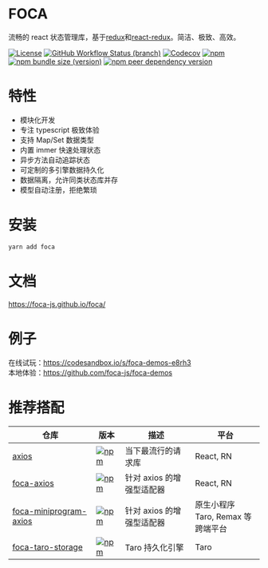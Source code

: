 # FOCA

流畅的 react 状态管理库，基于[redux](https://github.com/reduxjs/redux)和[react-redux](https://github.com/reduxjs/react-redux)。简洁、极致、高效。

[![License](https://img.shields.io/github/license/foca-js/foca)](https://github.com/foca-js/foca/blob/master/LICENSE)
[![GitHub Workflow Status (branch)](https://img.shields.io/github/workflow/status/foca-js/foca/CI/master)](https://github.com/foca-js/foca/actions)
[![Codecov](https://img.shields.io/codecov/c/github/foca-js/foca)](https://codecov.io/gh/foca-js/foca)
[![npm](https://img.shields.io/npm/v/foca)](https://www.npmjs.com/package/foca)
[![npm bundle size (version)](https://img.shields.io/bundlephobia/minzip/foca?label=bundle+size)](https://bundlephobia.com/package/foca@latest)
[![npm peer dependency version](https://img.shields.io/npm/dependency-version/foca/peer/react)](https://github.com/facebook/react)

# 特性

- 模块化开发
- 专注 typescript 极致体验
- 支持 Map/Set 数据类型
- 内置 immer 快速处理状态
- 异步方法自动追踪状态
- 可定制的多引擎数据持久化
- 数据隔离，允许同类状态库并存
- 模型自动注册，拒绝繁琐

# 安装

```bash
yarn add foca
```

# 文档

https://foca-js.github.io/foca/

# 例子

在线试玩：https://codesandbox.io/s/foca-demos-e8rh3
<br />
本地体验：https://github.com/foca-js/foca-demos

# 推荐搭配

| 仓库                                                                        | 版本                                                                                                                | 描述                      | 平台                                  |
| --------------------------------------------------------------------------- | ------------------------------------------------------------------------------------------------------------------- | ------------------------- | ------------------------------------- |
| [axios](https://github.com/axios/axios)                                     | [![npm](https://img.shields.io/npm/v/axios)](https://www.npmjs.com/package/axios)                                   | 当下最流行的请求库        | React, RN                             |
| [foca-axios](https://github.com/foca-js/foca-axios)                         | [![npm](https://img.shields.io/npm/v/foca-axios)](https://www.npmjs.com/package/foca-axios)                         | 针对 axios 的增强型适配器 | React, RN                             |
| [foca-miniprogram-axios](https://github.com/foca-js/foca-miniprogram-axios) | [![npm](https://img.shields.io/npm/v/foca-miniprogram-axios)](https://www.npmjs.com/package/foca-miniprogram-axios) | 针对 axios 的增强型适配器 | 原生小程序<br> Taro, Remax 等跨端平台 |
| [foca-taro-storage](https://github.com/foca-js/foca-taro-storage)           | [![npm](https://img.shields.io/npm/v/foca-taro-storage)](https://www.npmjs.com/package/foca-taro-storage)           | Taro 持久化引擎           | Taro                                  |
